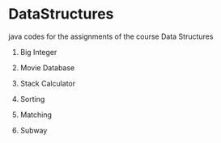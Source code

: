 # DataStructures
java codes for the assignments of the course Data Structures

1. Big Integer

2. Movie Database

3. Stack Calculator

4. Sorting

5. Matching

6. Subway
